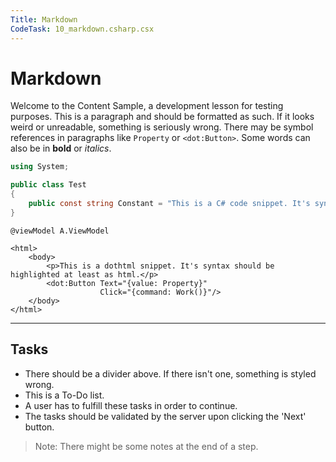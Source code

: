 ```yaml
---
Title: Markdown
CodeTask: 10_markdown.csharp.csx
---
```


# Markdown

Welcome to the Content Sample, a development lesson for testing purposes. This is a paragraph and should be formatted as such. If it looks weird or unreadable, something is seriously wrong. There may be symbol references in paragraphs like `Property` or `<dot:Button>`. Some words can also be in __bold__ or _italics_.

```csharp
using System;

public class Test
{
    public const string Constant = "This is a C# code snippet. It's syntax should be highlighted.";
}
```

```dothtml
@viewModel A.ViewModel

<html>
    <body>
        <p>This is a dothtml snippet. It's syntax should be highlighted at least as html.</p>
        <dot:Button Text="{value: Property}"
                    Click="{command: Work()}"/>
    </body>
</html>
```

---

## Tasks

- There should be a divider above. If there isn't one, something is styled wrong.
- This is a To-Do list.
- A user has to fulfill these tasks in order to continue.
- The tasks should be validated by the server upon clicking the 'Next' button.

> Note: There might be some notes at the end of a step.